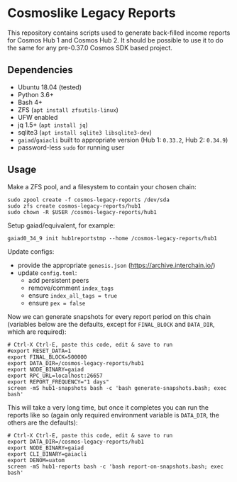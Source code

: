 # Cosmoslike Legacy Reports

This repository contains scripts used to generate back-filled income reports for Cosmos Hub 1 and Cosmos Hub 2. It should be possible to use it to do the same for any pre-0.37.0 Cosmos SDK based project.


## Dependencies

- Ubuntu 18.04 (tested)
- Python 3.6+
- Bash 4+
- ZFS (`apt install zfsutils-linux`)
- UFW enabled
- jq 1.5+ (`apt install jq`)
- sqlite3 (`apt install sqlite3 libsqlite3-dev`)
- `gaiad`/`gaiacli` built to appropriate version (Hub 1: `0.33.2`, Hub 2: `0.34.9`)
- password-less `sudo` for running user


## Usage

Make a ZFS pool, and a filesystem to contain your chosen chain:

```
sudo zpool create -f cosmos-legacy-reports /dev/sda
sudo zfs create cosmos-legacy-reports/hub1
sudo chown -R $USER /cosmos-legacy-reports/hub1
```

Setup gaiad/equivalent, for example:

```
gaiad0_34_9 init hub1reportstmp --home /cosmos-legacy-reports/hub1
```

Update configs:

- provide the appropriate `genesis.json` (https://archive.interchain.io/)
- update `config.toml`:
  - add persistent peers
  - remove/comment `index_tags`
  - ensure `index_all_tags = true`
  - ensure `pex = false`

Now we can generate snapshots for every report period on this chain (variables below are the defaults, except for `FINAL_BLOCK` and `DATA_DIR`, which are required):

```
# Ctrl-X Ctrl-E, paste this code, edit & save to run
#export RESET_DATA=1
export FINAL_BLOCK=500000
export DATA_DIR=/cosmos-legacy-reports/hub1
export NODE_BINARY=gaiad
export RPC_URL=localhost:26657
export REPORT_FREQUENCY="1 days"
screen -mS hub1-snapshots bash -c 'bash generate-snapshots.bash; exec bash'
```

This will take a very long time, but once it completes you can run the reports like so (again only required environment variable is `DATA_DIR`, the others are the defaults):

```
# Ctrl-X Ctrl-E, paste this code, edit & save to run
export DATA_DIR=/cosmos-legacy-reports/hub1
export NODE_BINARY=gaiad
export CLI_BINARY=gaiacli
export DENOM=uatom
screen -mS hub1-reports bash -c 'bash report-on-snapshots.bash; exec bash'
````
